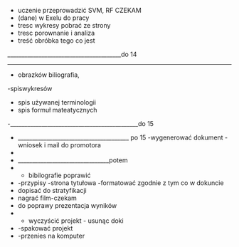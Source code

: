 


 
- uczenie przeprowadzić SVM, RF  CZEKAM
- (dane) w Exelu do pracy
- tresc wykresy pobrać ze strony 
- tresc porownanie i analiza
- treść  obróbka tego co jest

________________________________________do 14

_____________

- obrazków biliografia,

 -spiswykresów
- spis używanej terminologii
- spis formuł mateatycznych


-_____________________________________________do 15

- _______________________________________ po 15
-wygenerować dokument
-wniosek i mail do promotora
- 
- ________________________________potem
- - bibilografie poprawić
-  -przypisy
 -strona tytułowa
-formatować zgodnie z tym co w dokuncie
- dopisać do stratyfikacji 
- nagrać film-czekam
- do poprawy prezentacja wyników
- - wyczyścić projekt - usunąc doki 
- -spakować projekt
- -przenies na komputer